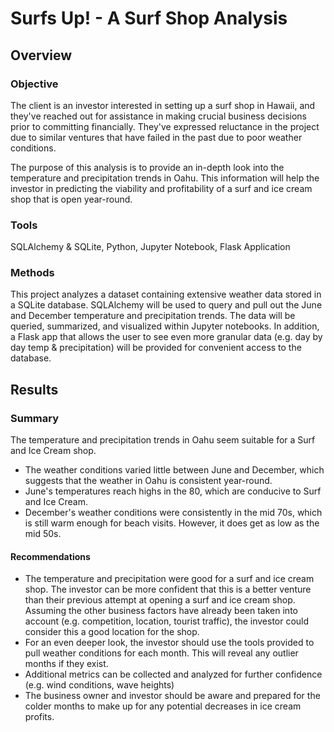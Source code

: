 # Surfs Up! - A Surf Shop Analysis

## Overview
### Objective
The client is an investor interested in setting up a surf shop in Hawaii, and they've reached out for assistance in making crucial business decisions prior to committing financially. They've expressed reluctance in the project due to similar ventures that have failed in the past due to poor weather conditions.

The purpose of this analysis is to provide an in-depth look into the temperature and precipitation trends in Oahu. This information will help the investor in predicting the viability and profitability of a surf and ice cream shop that is open year-round.

### Tools
SQLAlchemy & SQLite, Python, Jupyter Notebook, Flask Application

### Methods
This project analyzes a dataset containing extensive weather data stored in a SQLite database. SQLAlchemy will be used to query and pull out the June and December temperature and precipitation trends. The data will be queried, summarized, and visualized within Jupyter notebooks. In addition, a Flask app that allows the user to see even more granular data (e.g. day by day temp & precipitation) will be provided for convenient access to the database.

## Results
### Summary
The temperature and precipitation trends in Oahu seem suitable for a Surf and Ice Cream shop. 
- The weather conditions varied little between June and December, which suggests that the weather in Oahu is consistent year-round. 
- June's temperatures reach highs in the 80, which are conducive to Surf and Ice Cream.
- December's weather conditions were consistently in the mid 70s, which is still warm enough for beach visits. However, it does get as low as the mid 50s.
#### Recommendations
- The temperature and precipitation were good for a surf and ice cream shop. The investor can be more confident that this is a better venture than their previous attempt at opening a surf and ice cream shop. Assuming the other business factors have already been taken into account (e.g. competition, location, tourist traffic), the investor could consider this a good location for the shop.
- For an even deeper look, the investor should use the tools provided to pull weather conditions for each month. This will reveal any outlier months if they exist. 
- Additional metrics can be collected and analyzed for further confidence (e.g. wind conditions, wave heights)
- The business owner and investor should be aware and prepared for the colder months to make up for any potential decreases in ice cream profits.
